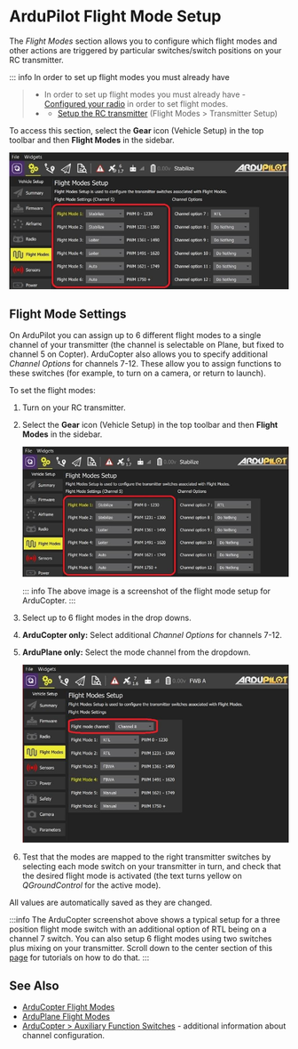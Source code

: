 # ArduPilot Flight Mode Setup

The _Flight Modes_ section allows you to configure which flight modes and other actions are triggered by particular switches/switch positions on your RC transmitter.

::: info
In order to set up flight modes you must already have

> - In order to set up flight modes you must already have - [Configured your radio](../setup_view/radio.md) in order to set flight modes.
> - - [Setup the RC transmitter](../setup_view/FlightModes.md#transmitter-setup) (Flight Modes > Transmitter Setup)

To access this section, select the **Gear** icon (Vehicle Setup) in the top toolbar and then **Flight Modes** in the sidebar.

![Flight modes setup - ArduCopter](../../../assets/setup/flight_modes/ardupilot_copter.jpg)

## Flight Mode Settings

On ArduPilot you can assign up to 6 different flight modes to a single channel of your transmitter (the channel is selectable on Plane, but fixed to channel 5 on Copter).
ArduCopter also allows you to specify additional _Channel Options_ for channels 7-12.
These allow you to assign functions to these switches (for example, to turn on a camera, or return to launch).

To set the flight modes:

1. Turn on your RC transmitter.

2. Select the **Gear** icon (Vehicle Setup) in the top toolbar and then **Flight Modes** in the sidebar.

   ![Flight modes setup - ArduCopter](../../../assets/setup/flight_modes/ardupilot_copter.jpg)

   ::: info
   The above image is a screenshot of the flight mode setup for ArduCopter.
   :::

3. Select up to 6 flight modes in the drop downs.

4. **ArduCopter only:** Select additional _Channel Options_ for channels 7-12.

5. **ArduPlane only:** Select the mode channel from the dropdown.

   ![Flight modes setup - ArduPlane](../../../assets/setup/flight_modes/ardupilot_plane.jpg)

6. Test that the modes are mapped to the right transmitter switches by selecting each mode switch on your transmitter in turn, and check that the desired flight mode is activated (the text turns yellow on _QGroundControl_ for the active mode).

All values are automatically saved as they are changed.

:::info
The ArduCopter screenshot above shows a typical setup for a three position flight mode switch with an additional option of RTL being on a channel 7 switch.
You can also setup 6 flight modes using two switches plus mixing on your transmitter. Scroll down to the center section of this [page](http://ardupilot.org/copter/docs/common-rc-transmitter-flight-mode-configuration.html#common-rc-transmitter-flight-mode-configuration) for tutorials on how to do that.
:::

## See Also

- [ArduCopter Flight Modes](http://ardupilot.org/copter/docs/flight-modes.html)
- [ArduPlane Flight Modes](http://ardupilot.org/plane/docs/flight-modes.html)
- [ArduCopter > Auxiliary Function Switches](https://ardupilot.org/copter/docs/channel-7-and-8-options.html#channel-7-and-8-options) - additional information about channel configuration.
